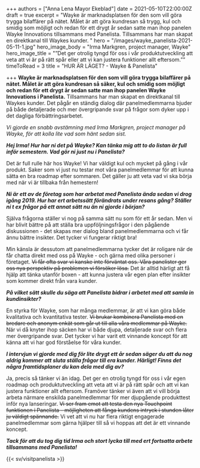 +++
authors = ["Anna Lena Mayor Ekeblad"]
date = 2021-05-10T22:00:00Z
draft = true
excerpt = "Wayke är marknadsplatsen för den som vill göra trygga bilaffärer på nätet. Målet är att göra kundresan så trygg, kul och smidig som möjligt och redan för ett drygt år sedan satte man ihop panelen Wayke Innovations tillsammans med Panelista. Tillsammans har man skapat en direktkanal till Waykes kunder. "
hero = "/images/wayke_panelista-2021-05-11-1.jpg"
hero_image_body = "Irma Markgren, project manager, Wayke"
hero_image_title = "”Det ger otrolig tyngd för oss i vår produktutveckling att veta att vi är på rätt spår eller att vi kan justera funktioner allt eftersom.”"
timeToRead = 3
title = "HUR ÄR LÄGET? - Wayke & Panelista"

+++
**Wayke är marknadsplatsen för den som vill göra trygga bilaffärer på nätet. Målet är att göra kundresan så säker, kul och smidig som möjligt och redan för ett drygt år sedan satte man ihop panelen Wayke Innovations i Panelista.** Tillsammans har man skapat en direktkanal till Waykes kunder. Det pågår en ständig dialog där panelmedlemmarna bjuder på både detaljerade och mer övergripande svar på frågor som dyker upp i det dagliga förbättringsarbetet.

_Vi gjorde en snabb avstämning med Irma Markgren, project manager på Wayke, för att kolla lite vad som hänt sedan sist._

**_Hej Irma! Hur har ni det på Wayke? Kan tänka mig att to do listan är full inför semestern. Vad gör ni just nu i Panelista?_**

Det är full rulle här hos Wayke! Vi har väldigt kul och mycket på gång i vår produkt. Saker som vi just nu testar mot våra panelmedlemmar för att kunna sätta en bra roadmap efter sommaren. Det gäller ju att veta vad vi ska börja med när vi är tillbaka från hemestern!

**_Ni är ett av de företag som har arbetat med Panelista ända sedan vi drog igång  2019. Hur har ert arbetssätt förändrats under resans gång? Ställer ni t ex frågor på ett annat sätt nu än ni gjorde i början?_**

Själva frågorna ställer vi nog på samma sätt nu som för ett år sedan. Men vi har blivit bättre på att ställa bra uppföljningsfrågor i den pågående diskussionen - det skapas mer dialog bland panelmedlemmarna och vi får ännu bättre insikter. Det tycker vi fungerar riktigt bra!

Min känsla är dessutom att panelmedlemmarna tycker det är roligare när de får chatta direkt med oss på Wayke - och gärna med olika personer i företaget. ~~Vi får ofta svar vi kanske inte förväntat oss. Våra panelister ger oss nya perspektiv på problemen vi försöker lösa.~~ Det är alltid härligt att få hjälp att tänka utanför boxen - att kunna justera vår egen plan efter insikter som kommer direkt från vara kunder.

**_På vilket sätt skulle du säga att Panelista bidrar i arbetet med att samla in kundinsikter?_**

En styrka för Wayke, som har många medlemmar, är att vi kan göra både kvalitativa och kvantitativa tester. ~~Vi brukar kombinera Panelista med en bredare och anonym enkät som går ut till alla våra medlemmar på Wayke.~~ När vi då knyter ihop säcken har vi både djupa, detaljerade svar och flera mer övergripande svar. Det tycker vi har varit ett vinnande koncept för att känna att vi har god förståelse för våra kunder.

**_I intervjun vi gjorde med dig för lite drygt ett år sedan säger du att du nog aldrig kommer att sluta ställa frågor till era kunder. Härligt! Finns det några framtidsplaner du kan dela med dig av?_**

Ja, precis så tänker vi än idag. Det ger en otrolig tyngd för oss i vår egen roadmap och produktutveckling att veta att vi är på rätt spår och att vi kan justera funktioner allt eftersom. Framöver tänker vi även att vi vill börja arbeta närmare enskilda panelmedlemmar för mer djupgående produkttest inför nya lanseringar. ~~Vi ser fram emot att testa den nya Touchpoint funktionen i Panelista - möjligheten att fånga kundens intryck i stunden låter ju väldigt spännande.~~ Vi vet att vi nu har flera riktigt engagerade panelmedlemmar som gärna hjälper till så vi hoppas att det är ett vinnande koncept.

**_Tack för att du tog dig tid Irma och stort lycka till med ert fortsatta arbete tillsammans med Panelista!_**

{{< sv/visitpanelista >}}